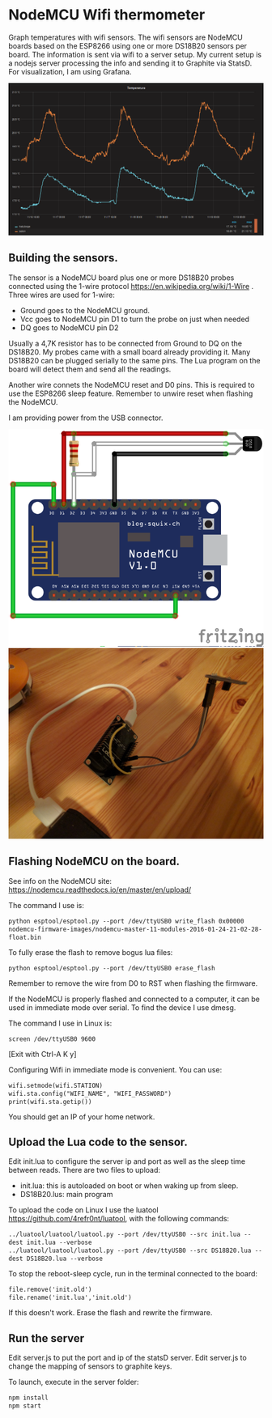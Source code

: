 # NodeMCU Wifi thermometer

Graph temperatures with wifi sensors. The wifi sensors are NodeMCU boards based on the ESP8266 using one or more DS18B20 sensors per board. The information is sent via wifi to a server setup. My current setup is a nodejs server processing the info and sending it to Graphite via StatsD. For visualization, I am using Grafana.

![Grafana](doc/grafana.png)

## Building the sensors.

The sensor is a NodeMCU board plus one or more DS18B20 probes connected using the 1-wire protocol https://en.wikipedia.org/wiki/1-Wire .
Three wires are used for 1-wire:
- Ground goes to the NodeMCU ground.   
- Vcc goes to NodeMCU pin D1 to turn the probe on just when needed
- DQ goes to NodeMCU pin D2

Usually a 4,7K resistor has to be connected from Ground to DQ on the DS18B20. My probes came with a small board already providing it. Many DS18B20 can be plugged serially to the same pins. The Lua program on the board will detect them and send all the readings.

Another wire connets the NodeMCU reset and D0 pins. This is required to use the ESP8266 sleep feature. Remember to unwire reset when flashing the NodeMCU.

I am providing power from the USB connector.

![Diagram](doc/nodemcuds18b20.png)
![Photo](doc/photo.jpg)

## Flashing NodeMCU on the board.

See info on the NodeMCU site: https://nodemcu.readthedocs.io/en/master/en/upload/

The command I use is:
```
python esptool/esptool.py --port /dev/ttyUSB0 write_flash 0x00000 nodemcu-firmware-images/nodemcu-master-11-modules-2016-01-24-21-02-28-float.bin
```
To fully erase the flash to remove bogus lua files:
```
python esptool/esptool.py --port /dev/ttyUSB0 erase_flash
```

Remember to remove the wire from D0 to RST when flashing the firmware.

If the NodeMCU is properly flashed and connected to a computer, it can be used in immediate mode over serial. To find the device I use dmesg.

The command I use in Linux is:
```
screen /dev/ttyUSB0 9600
```
[Exit with Ctrl-A K y]

Configuring Wifi in immediate mode is convenient. You can use:
```
wifi.setmode(wifi.STATION)
wifi.sta.config("WIFI_NAME", "WIFI_PASSWORD")
print(wifi.sta.getip())
```
You should get an IP of your home network.

## Upload the Lua code to the sensor.
Edit init.lua to configure the server ip and port as well as the sleep time between reads.
There are two files to upload:

- init.lua: this is autoloaded on boot or when waking up from sleep.
- DS18B20.lus: main program

To upload the code on Linux I use the luatool https://github.com/4refr0nt/luatool, with the following commands:
```
../luatool/luatool/luatool.py --port /dev/ttyUSB0 --src init.lua --dest init.lua --verbose
../luatool/luatool/luatool.py --port /dev/ttyUSB0 --src DS18B20.lua --dest DS18B20.lua --verbose
```

To stop the reboot-sleep cycle, run in the terminal connected to the board:

```
file.remove('init.old')
file.rename('init.lua','init.old')
```
If this doesn't work. Erase the flash and rewrite the firmware.

## Run the server
Edit server.js to put the port and ip of the statsD server.
Edit server.js to change the mapping of sensors to graphite keys.

To launch, execute in the server folder:
```
npm install
npm start
```


